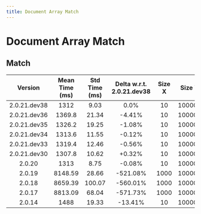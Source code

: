 ```yaml
---
title: Document Array Match
---
```

# Document Array Match

## Match

| Version | Mean Time (ms) | Std Time (ms) | Delta w.r.t. 2.0.21.dev38 | Size X | Size Y | Dam X | Dam Y | Emb Size | Use Scipy | Metric | Top K | Iterations |
| :---: | :---: | :---: | :---: | :---: | :---: | :---: | :---: | :---: | :---: | :---: | :---: | :---: |
| 2.0.21.dev38 | 1312 | 9.03 | 0.0% | 10 | 100000 | False | False | 256 | False | euclidean | 3 | 5 |
| 2.0.21.dev36 | 1369.8 | 21.34 | -4.41% | 10 | 100000 | False | False | 256 | False | euclidean | 3 | 5 |
| 2.0.21.dev35 | 1326.2 | 19.25 | -1.08% | 10 | 100000 | False | False | 256 | False | euclidean | 3 | 5 |
| 2.0.21.dev34 | 1313.6 | 11.55 | -0.12% | 10 | 100000 | False | False | 256 | False | euclidean | 3 | 5 |
| 2.0.21.dev33 | 1319.4 | 12.46 | -0.56% | 10 | 100000 | False | False | 256 | False | euclidean | 3 | 5 |
| 2.0.21.dev30 | 1307.8 | 10.62 | +0.32% | 10 | 100000 | False | False | 256 | False | euclidean | 3 | 5 |
| 2.0.20 | 1313 | 8.75 | -0.08% | 10 | 100000 | False | False | 256 | False | euclidean | 3 | 5 |
| 2.0.19 | 8148.59 | 28.66 | -521.08% | 1000 | 100000 | True | False | 256 | False | euclidean | 100 | 5 |
| 2.0.18 | 8659.39 | 100.07 | -560.01% | 1000 | 100000 | True | False | 256 | False | euclidean | 100 | 5 |
| 2.0.17 | 8813.09 | 68.04 | -571.73% | 1000 | 100000 | True | False | 256 | False | euclidean | 100 | 5 |
| 2.0.14 | 1488 | 19.33 | -13.41% | 10 | 100000 | False | False | 256 | False | euclidean | 3 | 5 |
